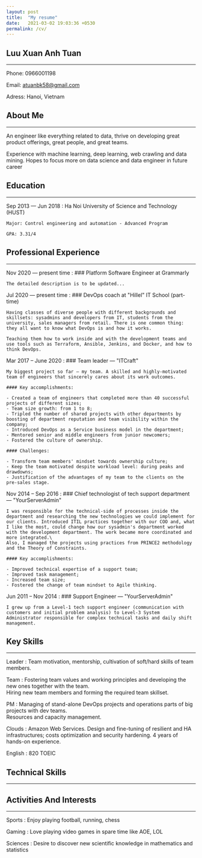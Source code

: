 ```yaml
---
layout: post
title:  "My resume"
date:   2021-03-02 19:03:36 +0530
permalink: /cv/
---
```

Luu Xuan Anh Tuan
--------------------
---
Phone: 0966001198

Email: atuanbk58@gmail.com

Adress: Hanoi, Vietnam


About Me
--------------------
---
An engineer like everything related to data, thrive on developing great product offerings, great people, and great teams.

Experience with machine learning, deep learning, web crawling and data mining. Hopes to focus more on data science and data engineer in future career

Education
--------------------
---
Sep 2013 — Jun 2018
:   Ha Noi University of Science and Technology (HUST)

    Major: Control engineering and automation - Advanced Program

    GPA: 3.31/4

Professional Experience
--------------------
---
Nov 2020 — present time
:   ### Platform Software Engineer at Grammarly

    The detailed description is to be updated...


Jul 2020 — present time
:   ### DevOps coach at "Hillel" IT School (part-time)

    Having classes of diverse people with different backgrounds and skillsets: sysadmins and developers from IT, students from the university, sales managers from retail. There is one common thing: they all want to know what DevOps is and how it works.

    Teaching them how to work inside and with the development teams and use tools such as Terraform, Ansible, Jenkins, and Docker, and how to think DevOps.
    
Mar 2017 – June 2020
:   ### Team leader — "ITCraft"

    My biggest project so far — my team. A skilled and highly-motivated team of engineers that sincerely cares about its work outcomes.

    #### Key accomplishments:

    - Created a team of engineers that completed more than 40 successful projects of different sizes;
    - Team size growth: from 1 to 8;
    - Tripled the number of shared projects with other departments by boosting of department reputation and team visibility within the company;
    - Introduced DevOps as a Service business model in the department;
    - Mentored senior and middle engineers from junior newcomers;
    - Fostered the culture of ownership.

    #### Challenges:

    - Transform team members' mindset towards ownership culture;
    - Keep the team motivated despite workload level: during peaks and drawdowns;
    - Justification of the advantages of my team to the clients on the pre-sales stage.

Nov 2014 – Sep 2016
:   ### Chief technologist of tech support department — "YourServerAdmin"

    I was responsible for the technical-side of processes inside the department and researching the new technologies we could implement for our clients. Introduced ITIL practices together with our COO and, what I like the most, could change how our sysadmin's department worked with the development department. The work became more coordinated and more integrated.\
    Also, I managed the projects using practices from PRINCE2 methodology and the Theory of Constraints.
    
    #### Key accomplishments:
    
    - Improved technical expertise of a support team;
    - Improved task management;
    - Increased team size;
    - Fostered the change of team mindset to Agile thinking.

Jun 2011 – Nov 2014
:   ### Support Engineer — "YourServerAdmin"

    I grew up from a Level-1 tech support engineer (communication with customers and initial problem analysis) to Level-3 System Administrator responsible for complex technical tasks and daily shift management.
    

Key Skills
----------------------------------
---
Leader
:   Team motivation, mentorship, cultivation of soft/hard skills of team members.

Team
:   Fostering team values and working principles and developing the new ones together with the team.\
    Hiring new team members and forming the required team skillset.

PM
:   Managing of stand-alone DevOps projects and operations parts of big projects with dev teams.\
    Resources and capacity management.

Clouds
:   Amazon Web Services. Design and fine-tuning of resilient and HA infrastructures; costs optimization and security hardening. 4 years of hands-on experience. 


English
:   820 TOEIC

Technical Skills
------------------------
---

Activities And Interests
------------------------
---
Sports
:   Enjoy playing football, running, chess

Gaming
:   Love playing video games in spare time like AOE, LOL

Sciences 
:   Desire to discover new scientific knowledge in mathematics and statistics
